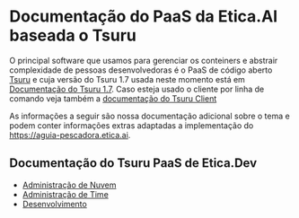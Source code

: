 # Documentação do PaaS da Etica.AI baseada o Tsuru

O principal software que usamos para gerenciar os conteiners e abstrair
complexidade de pessoas desenvolvedoras é o PaaS de código aberto
[Tsuru](https://tsuru.io/) e cuja versão do Tsuru 1.7 usada neste momento
está em [Documentação do Tsuru 1.7](https://docs.tsuru.io/1.7/). Caso esteja
usado o cliente por linha de comando veja também a
[documentação do Tsuru Client](https://tsuru-client.readthedocs.io)

As informações a seguir são nossa documentação adicional sobre o tema e podem
conter informações extras adaptadas a implementação do
<https://aguia-pescadora.etica.ai>.

## Documentação do Tsuru PaaS de Etica.Dev

- [Administração de Nuvem](administracao-da-nuvem/)
- [Administração de Time](administracao-de-time/)
- [Desenvolvimento](desenvolvimento/)
